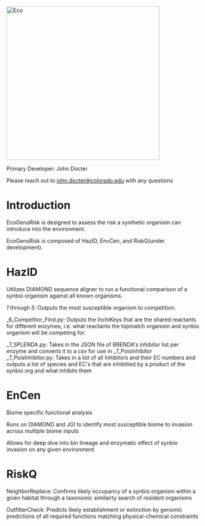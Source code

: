 <img src="Eco_logo" alt="Eco" width="400"/>


Primary Developer: John Docter

Please reach out to john.docter@colorado.edu with any questions 

Introduction
============
EcoGenoRisk is designed to assess the risk a synthetic organism can introduce into the environment. 

EcoGenoRisk is composed of HazID, EnvCen, and RiskQ(under development).

**HazID**
=========
Utilizes DIAMOND sequence aligner to run a functional comparison of a synbio organism against all known organisms. 

_1_ through _5_: Outputs the most susceptible organism to competition. 

_6_Competitor_Find.py:  Outputs the InchiKeys that are the shared reactants for different enzymes, i.e. what reactants the topmatch organism and synbio organism will be competing for. 

_7_SPLENDA.py: Takes in the JSON file of BRENDA's inhibitor list per enzyme and converts it to a csv for use in _7_PoisInhibitor 
_7_PoisInhibitor.py: Takes in a list of all Inhibitors and their EC numbers and outputs a list of species and EC's that are inhibitied by a product of the synbio org and what inhibits them 

**EnCen**
=========
Biome specific functional analysis

Runs on DIAMOND and JGI to identify most susceptible biome to invasion across multiple biome inputs 

Allows for deep dive into bin lineage and enzymatic effect of synbio invasion on any given environment 


**RiskQ**
=========
NeighborReplace: Confirms likely occupancy of a synbio organism within a given habitat through a taxonomic similairty search of resident organisms 

OutfitterCheck: Predicts likely establishment or extinction by genomic predictions of all required functions matching physical-chemical constraints
